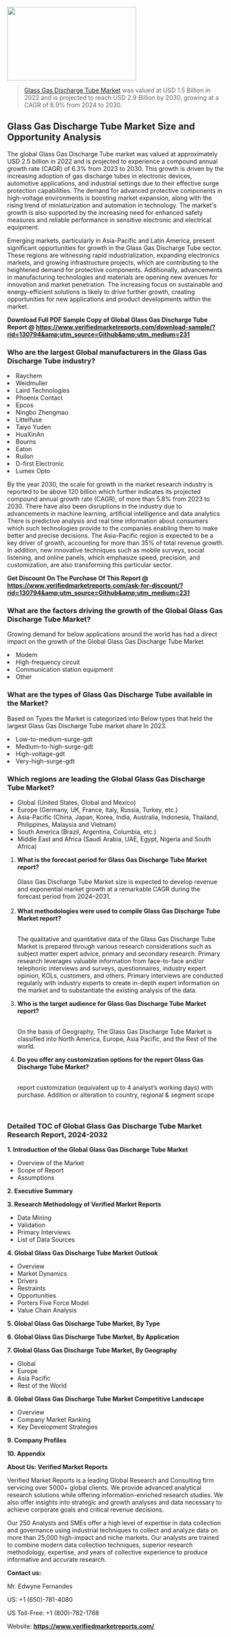 <img src="https://ffe5etoiles.com/wp-content/uploads/2024/12/MST1-300x171.png" alt="" width="300" height="171" class="alignnone size-medium wp-image-20088" /><blockquote><p><p><a href="https://www.verifiedmarketreports.com/download-sample/?rid=130794&utm_source=Github&utm_medium=231" target="_blank">Glass Gas Discharge Tube Market</a> was valued at USD 1.5 Billion in 2022 and is projected to reach USD 2.9 Billion by 2030, growing at a CAGR of 8.9% from 2024 to 2030.</p></blockquote><p><h2>Glass Gas Discharge Tube Market Size and Opportunity Analysis</h2><p>The global Glass Gas Discharge Tube market was valued at approximately USD 2.5 billion in 2022 and is projected to experience a compound annual growth rate (CAGR) of 6.3% from 2023 to 2030. This growth is driven by the increasing adoption of gas discharge tubes in electronic devices, automotive applications, and industrial settings due to their effective surge protection capabilities. The demand for advanced protective components in high-voltage environments is boosting market expansion, along with the rising trend of miniaturization and automation in technology. The market's growth is also supported by the increasing need for enhanced safety measures and reliable performance in sensitive electronic and electrical equipment.</p><p>Emerging markets, particularly in Asia-Pacific and Latin America, present significant opportunities for growth in the Glass Gas Discharge Tube sector. These regions are witnessing rapid industrialization, expanding electronics markets, and growing infrastructure projects, which are contributing to the heightened demand for protective components. Additionally, advancements in manufacturing technologies and materials are opening new avenues for innovation and market penetration. The increasing focus on sustainable and energy-efficient solutions is likely to drive further growth, creating opportunities for new applications and product developments within the market.</p></p><p class=""><strong>Download Full PDF Sample Copy of Global Glass Gas Discharge Tube Report @ <a href="https://www.verifiedmarketreports.com/download-sample/?rid=130794&amp;utm_source=Github&amp;utm_medium=231" target="_blank">https://www.verifiedmarketreports.com/download-sample/?rid=130794&amp;utm_source=Github&amp;utm_medium=231</a></strong></p><h3 id="" class="">Who are the largest Global manufacturers in the Glass Gas Discharge Tube industry?</h3><p><li>Raychem</li><li> Weidmuller</li><li> Laird Technologies</li><li> Phoenix Contact</li><li> Epcos</li><li> Ningbo Zhengmao</li><li> Littelfuse</li><li> Taiyo Yuden</li><li> HuaXinAn</li><li> Bourns</li><li> Eaton</li><li> Ruilon</li><li> D-first Electronic</li><li> Lumex Opto</li></p><div class=""><div class="" dir="" data-message-author-role="" data-message-id="" data-message-model-slug=""><div class=""><div class=""><div class=""><div class="" dir="" data-message-author-role="" data-message-id="" data-message-model-slug=""><div class=""><div class=""><p>By the year 2030, the scale for growth in the market research industry is reported to be above 120 billion which further indicates its projected compound annual growth rate (CAGR), of more than 5.8% from 2023 to 2030. There have also been disruptions in the industry due to advancements in machine learning, artificial intelligence and data analytics There is predictive analysis and real time information about consumers which such technologies provide to the companies enabling them to make better and precise decisions. The Asia-Pacific region is expected to be a key driver of growth, accounting for more than 35% of total revenue growth. In addition, new innovative techniques such as mobile surveys, social listening, and online panels, which emphasize speed, precision, and customization, are also transforming this particular sector.</p><p><strong>Get Discount On The Purchase Of This Report @&nbsp; <a href="https://www.verifiedmarketreports.com/ask-for-discount/?rid=130794&amp;utm_source=Github&amp;utm_medium=231" target="_blank">https://www.verifiedmarketreports.com/ask-for-discount/?rid=130794&amp;utm_source=Github&amp;utm_medium=231</a></strong></p></div></div></div></div></div></div></div></div><h3 id="" class="">What are the factors driving the growth of the Global Glass Gas Discharge Tube Market?</h3><p id="" class="">Growing demand for below applications around the world has had a direct impact on the growth of the Global Glass Gas Discharge Tube Market</p><p id="" class=""><li>Modem</li><li> High-frequency circuit</li><li> Communication station equipment</li><li> Other</li></p><h3 id="" class="">What are the types of Glass Gas Discharge Tube available in the Market?</h3><p id="" class="">Based on Types the Market is categorized into Below types that held the largest Glass Gas Discharge Tube market share In 2023.</p><p id="" class=""><li>Low-to-medium-surge-gdt</li><li> Medium-to-high-surge-gdt</li><li> High-voltage-gdt</li><li> Very-high-surge-gdt</li></p><h3 id="" class="">Which regions are leading the Global Glass Gas Discharge Tube Market?</h3><ul><li>Global (United States, Global and Mexico)</li><li>Europe (Germany, UK, France, Italy, Russia, Turkey, etc.)</li><li>Asia-Pacific (China, Japan, Korea, India, Australia, Indonesia, Thailand, Philippines, Malaysia and Vietnam)</li><li>South America (Brazil, Argentina, Columbia, etc.)</li><li>Middle East and Africa (Saudi Arabia, UAE, Egypt, Nigeria and South Africa)</li></ul><p><ol><li><strong>What is the forecast period for Glass Gas Discharge Tube Market report?<br /></strong><br /><span data-sheets-root="1" data-sheets-value="{&quot;1&quot;:2,&quot;2&quot;:&quot;XXXX size is expected to develop revenue and exponential market growth at a remarkable CAGR during the forecast period from 2024&ndash;2030.&quot;}" data-sheets-userformat="{&quot;2&quot;:12674,&quot;4&quot;:{&quot;1&quot;:2,&quot;2&quot;:16776960},&quot;10&quot;:2,&quot;11&quot;:0,&quot;15&quot;:&quot;Arial&quot;,&quot;16&quot;:12}">Glass Gas Discharge Tube Market size is expected to develop revenue and exponential market growth at a remarkable CAGR during the forecast period from 2024&ndash;2031.</span><br /><br /></li><li><strong>What methodologies were used to compile Glass Gas Discharge Tube Market report?<br /><br /></strong><p>The qualitative and quantitative data of the&nbsp;Glass Gas Discharge Tube Market is prepared through various research considerations such as subject matter expert advice, primary and secondary research. Primary research leverages valuable information from face-to-face and/or telephonic interviews and surveys, questionnaires, industry expert opinion, KOLs, customers, and others. Primary interviews are conducted regularly with industry experts to create in-depth expert information on the market and to substantiate the existing analysis of the data.&nbsp;</p></li><li><strong>Who is the target audience for Glass Gas Discharge Tube Market report?<br /><br /></strong><p>On the basis of Geography, The&nbsp;Glass Gas Discharge Tube Market is classified into North America, Europe, Asia Pacific, and the Rest of the world.</p></li><li><strong>Do you offer any customization options for the report Glass Gas Discharge Tube Market?<br /><br /></strong><p>report customization (equivalent up to 4 analyst&rsquo;s working days) with purchase. Addition or alteration to country, regional &amp; segment scope</p><p>&nbsp;</p></li></ol></p><h3 id="" class="">Detailed TOC of Global Glass Gas Discharge Tube Market Research Report, 2024-2032</h3><p id="" class=""><strong>1. Introduction of the Global Glass Gas Discharge Tube Market</strong></p><ul><li>Overview of the Market</li><li>Scope of Report</li><li>Assumptions</li></ul><p id="" class=""><strong>2. Executive Summary</strong></p><p id="" class=""><strong>3. Research Methodology of&nbsp;Verified Market Reports</strong></p><ul><li>Data Mining</li><li>Validation</li><li>Primary Interviews</li><li>List of Data Sources</li></ul><p id="" class=""><strong>4. Global Glass Gas Discharge Tube Market Outlook</strong></p><ul><li>Overview</li><li>Market Dynamics</li><li>Drivers</li><li>Restraints</li><li>Opportunities</li><li>Porters Five Force Model</li><li>Value Chain Analysis</li></ul><p id="" class=""><strong>5. Global Glass Gas Discharge Tube Market, By&nbsp;Type</strong></p><p id="" class=""><strong>6. Global Glass Gas Discharge Tube Market, By Application</strong></p><p id="" class=""><strong>7. Global Glass Gas Discharge Tube Market, By Geography</strong></p><ul><li>Global</li><li>Europe</li><li>Asia Pacific</li><li>Rest of the World</li></ul><p id="" class=""><strong>8. Global Glass Gas Discharge Tube Market Competitive Landscape</strong></p><ul><li>Overview</li><li>Company Market Ranking</li><li>Key Development Strategies</li></ul><p id="" class=""><strong>9. Company Profiles</strong></p><p id="" class=""><strong>10. Appendix</strong></p><p id="" class=""><strong>About Us: Verified Market Reports</strong></p><p id="" class="">Verified Market Reports is a leading Global Research and Consulting firm servicing over 5000+ global clients. We provide advanced analytical research solutions while offering information-enriched research studies. We also offer insights into strategic and growth analyses and data necessary to achieve corporate goals and critical revenue decisions.</p><p id="" class="">Our 250 Analysts and SMEs offer a high level of expertise in data collection and governance using industrial techniques to collect and analyze data on more than 25,000 high-impact and niche markets. Our analysts are trained to combine modern data collection techniques, superior research methodology, expertise, and years of collective experience to produce informative and accurate research.</p><p id="" class=""><strong>Contact us:</strong></p><p id="" class="">Mr. Edwyne Fernandes</p><p id="" class="">US: +1 (650)-781-4080</p><p id="" class="">US Toll-Free: +1 (800)-782-1768</p><p id="" class="">Website: <a target="" data-test-app-aware-link=""><strong>https://www.verifiedmarketreports.com/</strong></a></p>
